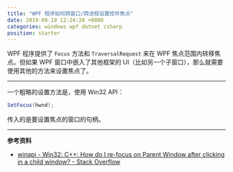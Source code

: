 ```yaml
---
title: "WPF 程序如何跨窗口/跨进程设置控件焦点"
date: 2019-09-19 12:24:28 +0800
categories: windows wpf dotnet csharp
position: starter
---
```


WPF 程序提供了 `Focus` 方法和 `TraversalRequest` 来在 WPF 焦点范围内转移焦点。但如果 WPF 窗口中嵌入了其他框架的 UI（比如另一个子窗口），那么就需要使用其他的方法来设置焦点了。

---

一个粗略的设置方法是，使用 Win32 API：

```csharp
SetFocus(hwnd);
```

传入的是要设置焦点的窗口的句柄。

---

**参考资料**

- [winapi - Win32: C++: How do I re-focus on Parent Window after clicking in a child window? - Stack Overflow](https://stackoverflow.com/a/31570683/6233938)
